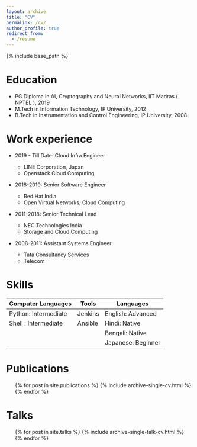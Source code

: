 ```yaml
---
layout: archive
title: "CV"
permalink: /cv/
author_profile: true
redirect_from:
  - /resume
---
```


{% include base_path %}

Education
======
* PG Diploma in AI, Cryptography and Neural Networks, IIT Madras ( NPTEL ), 2019
* M.Tech in Information Technology, IP University, 2012
* B.Tech in Instrumentation and Control Engineering, IP University, 2008

Work experience
======
* 2019 - Till Date: Cloud Infra Engineer
  * LINE Corporation, Japan
  * Openstack Cloud Computing 

* 2018-2019: Senior Software Engineer
  * Red Hat India
  * Open Virtual Networks, Cloud Computing
  
* 2011-2018: Senior Technical Lead
  * NEC Technologies India
  * Storage and Cloud Computing 

* 2008-2011: Assistant Systems Engineer
  * Tata Consultancy Services
  * Telecom 
  
Skills
======

| Computer Languages| Tools| Languages|
|--------------------|------|----------|
| Python: Intermediate|Jenkins|English: Advanced|
| Shell : Intermediate|Ansible|Hindi: Native|
|                    |      |Bengali: Native|
|                    |      |Japanese: Beginner|

Publications
======
  <ul>{% for post in site.publications %}
    {% include archive-single-cv.html %}
  {% endfor %}</ul>
  
Talks
======
  <ul>{% for post in site.talks %}
    {% include archive-single-talk-cv.html %}
  {% endfor %}</ul>
